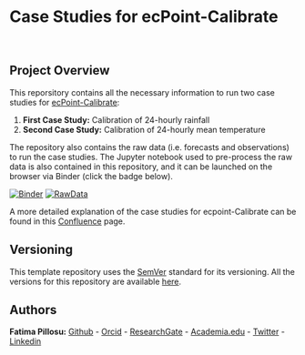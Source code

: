 #  Case Studies for ecPoint-Calibrate

<p>&nbsp;</p>  

## Project Overview
This reporsitory contains all the necessary information to run two case studies for [ecPoint-Calibrate](https://github.com/esowc/ecPoint-Calibrate):
1. **First Case Study:** Calibration of 24-hourly rainfall
2. **Second Case Study:** Calibration of 24-hourly mean temperature

The repository also contains the raw data (i.e. forecasts and observations) to run the case studies. The Jupyter notebook used to pre-process the raw data is also contained in this repository, and it can be launched on the browser via Binder (click the badge below).

[![Binder](https://mybinder.org/badge_logo.svg)](https://mybinder.org/v2/gh/FatimaPillosu/ecPointCalibrate_CaseStudy/HEAD)
[![RawData](https://mybinder.org/badge_logo.svg)](https://mybinder.org/v2/gh/FatimaPillosu/ecPointCalibrate_CaseStudy/HEAD)

A more detailed explanation of the case studies for ecpoint-Calibrate can be found in this [Confluence](https://confluence.ecmwf.int/display/ECPTC/ecPoint-Calibrate+Home) page.

## Versioning  
This template repository uses the [SemVer](http://semver.org/) standard for its versioning. All the versions for this repository are available [here](https://github.com/FatimaPillosu/Template_Metview_Python_JupyterNB_Binder/releases). 

## Authors  
**Fatima Pillosu:** [Github](https://github.com/FatimaPillosu) - [Orcid](https://orcid.org/0000-0001-8127-0990) - [ResearchGate](https://www.researchgate.net/profile/Fatima_Pillosu) - [Academia.edu](https://fatimapillosu.academia.edu/research) - [Twitter](https://twitter.com/PillosuFatima) - [Linkedin](https://www.linkedin.com/in/fatima-pillosu-4269b881/)
